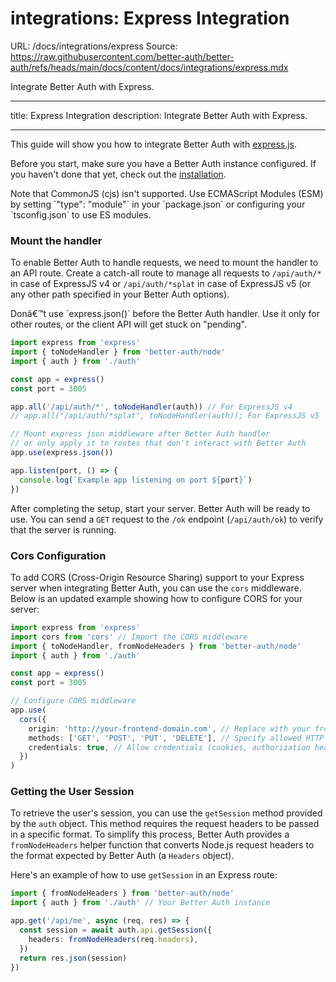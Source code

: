 # integrations: Express Integration

URL: /docs/integrations/express
Source: https://raw.githubusercontent.com/better-auth/better-auth/refs/heads/main/docs/content/docs/integrations/express.mdx

Integrate Better Auth with Express.

---

title: Express Integration
description: Integrate Better Auth with Express.

---

This guide will show you how to integrate Better Auth with [express.js](https://expressjs.com/).

Before you start, make sure you have a Better Auth instance configured. If you haven't done that yet, check out the [installation](/docs/installation).

<Callout>
  Note that CommonJS (cjs) isn't supported. Use ECMAScript Modules (ESM) by setting `"type": "module"` in your `package.json` or configuring your `tsconfig.json` to use ES modules.
</Callout>

### Mount the handler

To enable Better Auth to handle requests, we need to mount the handler to an API route. Create a catch-all route to manage all requests to `/api/auth/*` in case of ExpressJS v4 or `/api/auth/*splat` in case of ExpressJS v5 (or any other path specified in your Better Auth options).

<Callout type="warn">
  Donâ€™t use `express.json()` before the Better Auth handler. Use it only for other routes, or the client API will get stuck on "pending".
</Callout>

```ts title="server.ts"
import express from 'express'
import { toNodeHandler } from 'better-auth/node'
import { auth } from './auth'

const app = express()
const port = 3005

app.all('/api/auth/*', toNodeHandler(auth)) // For ExpressJS v4
// app.all("/api/auth/*splat", toNodeHandler(auth)); For ExpressJS v5

// Mount express json middleware after Better Auth handler
// or only apply it to routes that don't interact with Better Auth
app.use(express.json())

app.listen(port, () => {
  console.log(`Example app listening on port ${port}`)
})
```

After completing the setup, start your server. Better Auth will be ready to use. You can send a `GET` request to the `/ok` endpoint (`/api/auth/ok`) to verify that the server is running.

### Cors Configuration

To add CORS (Cross-Origin Resource Sharing) support to your Express server when integrating Better Auth, you can use the `cors` middleware. Below is an updated example showing how to configure CORS for your server:

```ts
import express from 'express'
import cors from 'cors' // Import the CORS middleware
import { toNodeHandler, fromNodeHeaders } from 'better-auth/node'
import { auth } from './auth'

const app = express()
const port = 3005

// Configure CORS middleware
app.use(
  cors({
    origin: 'http://your-frontend-domain.com', // Replace with your frontend's origin
    methods: ['GET', 'POST', 'PUT', 'DELETE'], // Specify allowed HTTP methods
    credentials: true, // Allow credentials (cookies, authorization headers, etc.)
  })
)
```

### Getting the User Session

To retrieve the user's session, you can use the `getSession` method provided by the `auth` object. This method requires the request headers to be passed in a specific format. To simplify this process, Better Auth provides a `fromNodeHeaders` helper function that converts Node.js request headers to the format expected by Better Auth (a `Headers` object).

Here's an example of how to use `getSession` in an Express route:

```ts title="server.ts"
import { fromNodeHeaders } from 'better-auth/node'
import { auth } from './auth' // Your Better Auth instance

app.get('/api/me', async (req, res) => {
  const session = await auth.api.getSession({
    headers: fromNodeHeaders(req.headers),
  })
  return res.json(session)
})
```
